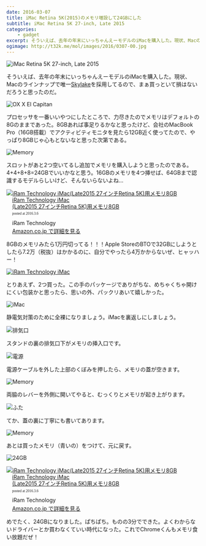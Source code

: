 ```yaml
---
date: 2016-03-07
title: iMac Retina 5K(2015)のメモリ増設して24GBにした
subtitle: iMac Retina 5K 27-inch, Late 2015
categories: 
    - gadget
excerpt: そういえば、去年の年末にいっちゃんえーモデルのiMacを購入した。現状、Macのラインナップで唯一Skylakeを採用してるので、まぁ買っといて損はないだろうと思ったのだ。
ogimage: http://t32k.me/mol/images/2016/0307-00.jpg
---
```


![iMac Retina 5K 27-inch, Late 2015](/mol/images/2016/0307-00.jpg)

そういえば、去年の年末にいっちゃんえーモデルのiMacを購入した。現状、Macのラインナップで唯一[Skylake](https://ja.wikipedia.org/wiki/Skylake%E3%83%9E%E3%82%A4%E3%82%AF%E3%83%AD%E3%82%A2%E3%83%BC%E3%82%AD%E3%83%86%E3%82%AF%E3%83%81%E3%83%A3)を採用してるので、まぁ買っといて損はないだろうと思ったのだ。

![OX X El Capitan](/mol/images/2016/0307-01.png)

プロセッサを一番いいやつにしたところで、力尽きたのでメモリはデフォルトの8Gのままであった。8GBあれば事足りるかなと思ったけど、会社のMacBook Pro（16GB搭載）でアクティビティモニタを見たら12GB近く使ってたので、やっぱり8GBじゃ心もとないなと思った次第である。

![Memory](/mol/images/2016/0307-02.png)

スロットがあと2つ空いてるし追加でメモリを購入しようと思ったのである。4+4+8+8=24GBでいいかなと思う。16GBのメモリを4つ挿せば、64GBまで認識するモデルらしいけど、そんないらないよね...

<div class="azlink-box"><div class="azlink-image" style="float:left"><a href="http://www.amazon.co.jp/exec/obidos/ASIN/B016PHVF2I/warikiru-22/" name="azlinklink" target="_blank"><img src="https://images-na.ssl-images-amazon.com/images/I/51ZQbSeh8RL._SL160_.jpg" alt="iRam Technology iMac(Late2015 27インチRetina 5K)用メモリ8GB" style="border:none" /></a></div><div class="azlink-info" style="float:left;margin-left:15px;line-height:120%"><div class="azlink-name" style="margin-bottom:10px;line-height:120%"><a href="http://www.amazon.co.jp/exec/obidos/ASIN/B016PHVF2I/warikiru-22/" name="azlinklink" target="_blank">iRam Technology iMac<br>(Late2015 27インチRetina 5K)用メモリ8GB</a><div class="azlink-powered-date" style="font-size:7pt;margin-top:5px;font-family:verdana;line-height:120%">posted at 2016.3.6</div></div><div class="azlink-detail">iRam Technology<br /></div><div class="azlink-link" style="margin-top:5px"><a href="http://www.amazon.co.jp/exec/obidos/ASIN/B016PHVF2I/warikiru-22/" target="_blank">Amazon.co.jp で詳細を見る</a></div></div><div class="azlink-footer" style="clear:left"></div></div>

8GBのメモリみたら1万円切ってる！！！Apple StoreのBTOで32GBにしようとしたら7.2万（税抜）はかかるのに、自分でやったら4万かからないぜ、ヒャッハー！

[![iRam Technology iMac](/mol/images/2016/0307-10.jpg)](http://www.amazon.co.jp/exec/obidos/ASIN/B016PHVF2I/warikiru-22/)

とりあえず、2つ買った。この手のパッケージでありがちな、めちゃくちゃ開けにくい包装かと思ったら、思いの外、パックリあいて嬉しかった。

![iMac](/mol/images/2016/0307-11.jpg)

静電気対策のために全裸になりましょう。iMacを裏返しにしましょう。

![排気口](/mol/images/2016/0307-12.jpg)

スタンドの裏の排気口下がメモリの挿入口です。

![電源](/mol/images/2016/0307-13.jpg)

電源ケーブルを外した上部のくぼみを押したら、メモリの蓋が空きます。

![Memory](/mol/images/2016/0307-14.jpg)

両脇のレバーを外側に開いてやると、むっくりとメモリが起き上がります。

![ふた](/mol/images/2016/0307-15.jpg)

てか、蓋の裏に丁寧にも書いてあります。

![Memory](/mol/images/2016/0307-16.jpg)

あとは買ったメモリ（青いの）をつけて、元に戻す。

![24GB](/mol/images/2016/0307-03.png)

<div class="azlink-box"><div class="azlink-image" style="float:left"><a href="http://www.amazon.co.jp/exec/obidos/ASIN/B016PHVF2I/warikiru-22/" name="azlinklink" target="_blank"><img src="https://images-na.ssl-images-amazon.com/images/I/51ZQbSeh8RL._SL160_.jpg" alt="iRam Technology iMac(Late2015 27インチRetina 5K)用メモリ8GB" style="border:none" /></a></div><div class="azlink-info" style="float:left;margin-left:15px;line-height:120%"><div class="azlink-name" style="margin-bottom:10px;line-height:120%"><a href="http://www.amazon.co.jp/exec/obidos/ASIN/B016PHVF2I/warikiru-22/" name="azlinklink" target="_blank">iRam Technology iMac<br>(Late2015 27インチRetina 5K)用メモリ8GB</a><div class="azlink-powered-date" style="font-size:7pt;margin-top:5px;font-family:verdana;line-height:120%">posted at 2016.3.6</div></div><div class="azlink-detail">iRam Technology<br /></div><div class="azlink-link" style="margin-top:5px"><a href="http://www.amazon.co.jp/exec/obidos/ASIN/B016PHVF2I/warikiru-22/" target="_blank">Amazon.co.jp で詳細を見る</a></div></div><div class="azlink-footer" style="clear:left"></div></div>

めでたく、24GBになりました。ぱちぱち。ものの3分でできた。よくわからないドライバーとか買わなくていい時代になった。これでChromeくんもメモリ食い放題だぜ！
